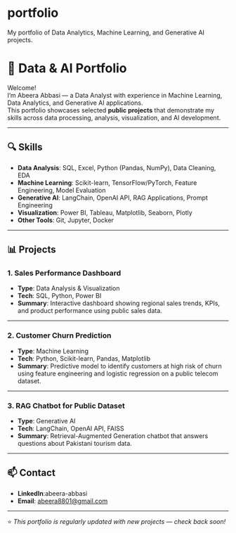 # portfolio
 My portfolio of Data Analytics, Machine Learning, and Generative AI projects.
# 📂 Data & AI Portfolio

Welcome!  
I’m Abeera Abbasi — a Data Analyst with experience in Machine Learning, Data Analytics, and Generative AI applications.  
This portfolio showcases selected **public projects** that demonstrate my skills across data processing, analysis, visualization, and AI development.

---

## 🔍 Skills
- **Data Analysis**: SQL, Excel, Python (Pandas, NumPy), Data Cleaning, EDA
- **Machine Learning**: Scikit-learn, TensorFlow/PyTorch, Feature Engineering, Model Evaluation
- **Generative AI**: LangChain, OpenAI API, RAG Applications, Prompt Engineering
- **Visualization**: Power BI, Tableau, Matplotlib, Seaborn, Plotly
- **Other Tools**: Git, Jupyter, Docker

---

## 📊 Projects

### **1. Sales Performance Dashboard**
- **Type**: Data Analysis & Visualization  
- **Tech**: SQL, Python, Power BI  
- **Summary**: Interactive dashboard showing regional sales trends, KPIs, and product performance using public sales data.  

---

### **2. Customer Churn Prediction**
- **Type**: Machine Learning  
- **Tech**: Python, Scikit-learn, Pandas, Matplotlib  
- **Summary**: Predictive model to identify customers at high risk of churn using feature engineering and logistic regression on a public telecom dataset.  

---

### **3. RAG Chatbot for Public Dataset**
- **Type**: Generative AI  
- **Tech**: LangChain, OpenAI API, FAISS  
- **Summary**: Retrieval-Augmented Generation chatbot that answers questions about Pakistani tourism data.  


---

## 📫 Contact
- **LinkedIn**:abeera-abbasi
- **Email**: abeera8801@gmail.com

---
⭐ *This portfolio is regularly updated with new projects — check back soon!*
